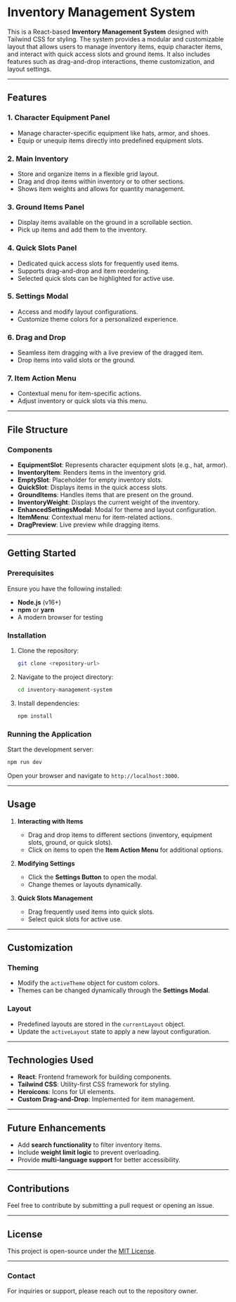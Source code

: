 # Inventory Management System

This is a React-based **Inventory Management System** designed with Tailwind CSS for styling. The system provides a modular and customizable layout that allows users to manage inventory items, equip character items, and interact with quick access slots and ground items. It also includes features such as drag-and-drop interactions, theme customization, and layout settings.

---

## Features

### 1. **Character Equipment Panel**
- Manage character-specific equipment like hats, armor, and shoes.
- Equip or unequip items directly into predefined equipment slots.

### 2. **Main Inventory**
- Store and organize items in a flexible grid layout.
- Drag and drop items within inventory or to other sections.
- Shows item weights and allows for quantity management.

### 3. **Ground Items Panel**
- Display items available on the ground in a scrollable section.
- Pick up items and add them to the inventory.

### 4. **Quick Slots Panel**
- Dedicated quick access slots for frequently used items.
- Supports drag-and-drop and item reordering.
- Selected quick slots can be highlighted for active use.

### 5. **Settings Modal**
- Access and modify layout configurations.
- Customize theme colors for a personalized experience.

### 6. **Drag and Drop**
- Seamless item dragging with a live preview of the dragged item.
- Drop items into valid slots or the ground.

### 7. **Item Action Menu**
- Contextual menu for item-specific actions.
- Adjust inventory or quick slots via this menu.

---

## File Structure

### Components

- **EquipmentSlot**: Represents character equipment slots (e.g., hat, armor).
- **InventoryItem**: Renders items in the inventory grid.
- **EmptySlot**: Placeholder for empty inventory slots.
- **QuickSlot**: Displays items in the quick access slots.
- **GroundItems**: Handles items that are present on the ground.
- **InventoryWeight**: Displays the current weight of the inventory.
- **EnhancedSettingsModal**: Modal for theme and layout configuration.
- **ItemMenu**: Contextual menu for item-related actions.
- **DragPreview**: Live preview while dragging items.

---

## Getting Started

### Prerequisites
Ensure you have the following installed:
- **Node.js** (v16+)
- **npm** or **yarn**
- A modern browser for testing

### Installation
1. Clone the repository:
   ```bash
   git clone <repository-url>
   ```
2. Navigate to the project directory:
   ```bash
   cd inventory-management-system
   ```
3. Install dependencies:
   ```bash
   npm install
   ```

### Running the Application
Start the development server:
```bash
npm run dev
```

Open your browser and navigate to `http://localhost:3000`.

---

## Usage

1. **Interacting with Items**
   - Drag and drop items to different sections (inventory, equipment slots, ground, or quick slots).
   - Click on items to open the **Item Action Menu** for additional options.

2. **Modifying Settings**
   - Click the **Settings Button** to open the modal.
   - Change themes or layouts dynamically.

3. **Quick Slots Management**
   - Drag frequently used items into quick slots.
   - Select quick slots for active use.

---

## Customization

### Theming
- Modify the `activeTheme` object for custom colors.
- Themes can be changed dynamically through the **Settings Modal**.

### Layout
- Predefined layouts are stored in the `currentLayout` object.
- Update the `activeLayout` state to apply a new layout configuration.

---

## Technologies Used

- **React**: Frontend framework for building components.
- **Tailwind CSS**: Utility-first CSS framework for styling.
- **Heroicons**: Icons for UI elements.
- **Custom Drag-and-Drop**: Implemented for item management.

---

## Future Enhancements

- Add **search functionality** to filter inventory items.
- Include **weight limit logic** to prevent overloading.
- Provide **multi-language support** for better accessibility.

---

## Contributions
Feel free to contribute by submitting a pull request or opening an issue.

---

## License
This project is open-source under the [MIT License](LICENSE).

---

### Contact
For inquiries or support, please reach out to the repository owner.

